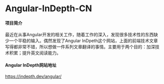# Angular-InDepth-CN

#### 项目简介
最近在从事Angular开发的相关工作，随着工作的深入，发现很多技术性的东西缺少一个平稳的输入。偶然发现了Angular InDpeth这个网站，上面的前端技术文章写得都非常不错，所以想做一件系列文章翻译的事情。主要用于两个目的：加深技术积累；提升英文阅读能力。

#### Angular InDepth网站地址
https://indepth.dev/angular/

